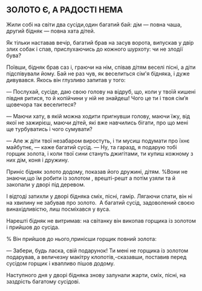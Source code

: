 ## ЗОЛОТО Є, А РАДОСТІ НЕМА

Жили собі на світи два сусіди,один багатий бай: дім — повна чаша, другий бідняк — повна хата дітей.

Як тільки наставав вечір, багатий брав на засув ворота, випускав у двір злих собак і спав, прислухаючись до кожного шурхоту: чи не злодії бува?

Поївши, бідняк брав саз і, граючи на нім, співав дітям веселі пісні, а діти підспівували йому.
Бай не раз чув, як веселиться сім'я бідняка, і дуже дивувався.
Якось він глузливо запитав у того:

— Послухай, сусіде, даю свою голову на відруб, що, коли у твоїй кишені півдня ритися, то й копійчини у ній не знайдеш!
Чого це ти і твоя сім’я щовечора так веселитеся?

— Маючи хату, в якій можна ходити пригнувши голову, маючи їжу, від якої не зажирієш, маючи дітей, які вже навчились бігати, про що мені ще турбуватись і чого сумувати?

— Але ж діти твої незабаром виростуть, і ти мусиш подумати про їхнє майбутнє, — каже багатий сусід.
— Ну, та гаразд, я подарую тобі горщик золота, і коли твої сини стануть джигітами, ти купиш кожному з них дім, коня і дружину.

Приніс бідняк золото додому, показав його дружині, дітям.
%Вони не знаючи,що їм робити із золотом , врешті-решт а потім узяли та й закопали у дворі під деревом.

І відтоді затихли у дворі бідняка сміх, пісні, гамір.
Лягаючи спати, він ні на хвилину не забував про золото.
 А багатий сусід, задоволений своєю винахідливістю, лиш посміхався у вуса.

Нарешті бідняк не витримав: на світанку він викопав горщика із золотом і прийшов до сусіда.

% Він прийшов до нього,принісши горщик повний золота:

— Забери, будь ласка, свій подарунок!
Ти мені не горщика із золотом подарував, а величезну макітру клопотів,-сказавши, поставив перед сусідом горщик і квапливо пішов додому.

Наступного дня у дворі бідняка знову залунали жарти, сміх, пісні, на заздрість багатому сусідові.
